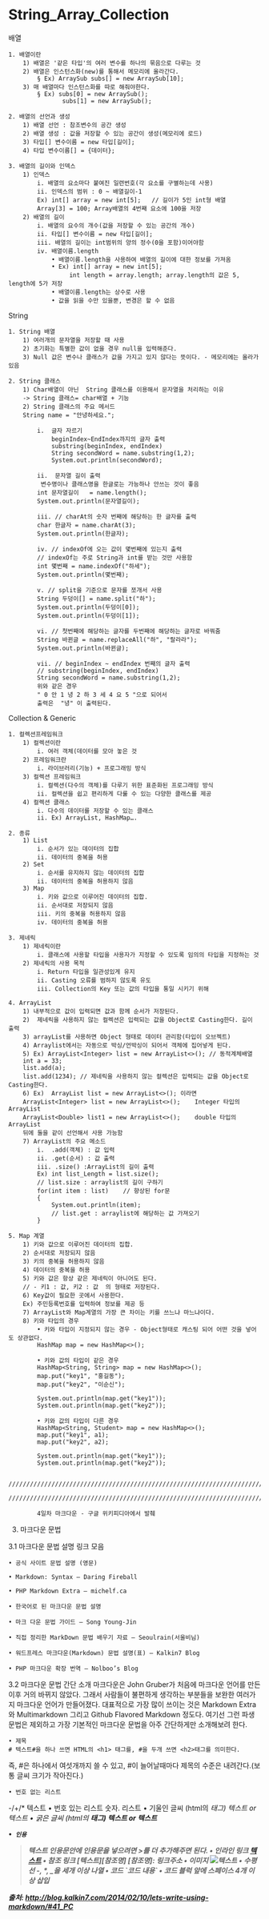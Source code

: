 # String_Array_Collection
배열

	1. 배열이란
		1) 배열은 '같은 타입'의 여러 변수를 하나의 묶음으로 다루는 것
		2) 배열은 인스턴스화(new)를 통해서 메모리에 올라간다.
			§ Ex) ArraySub subs[] = new ArraySub[10];
		3) 매 배열마다 인스턴스화를 따로 해줘야한다.
			§ Ex) subs[0] = new ArraySub();
			       subs[1] = new ArraySub();

	2. 배열의 선언과 생성
		1) 배열 선언 : 참조변수의 공간 생성
		2) 배열 생성 : 값을 저장할 수 있는 공간이 생성(메모리에 로드)
		3) 타입[] 변수이름 = new 타입[길이];
		4) 타입 변수이름[] = {데이터};

	3. 배열의 길이와 인덱스
		1) 인덱스
			i. 배열의 요소마다 붙여진 일련번호(각 요소를 구별하는데 사용)
			ii. 인덱스의 범위 : 0 ~ 배열길이-1
			Ex) int[] array = new int[5];	// 길이가 5인 int형 배열
			Array[3] = 100;	Array배열의 4번째 요소에 100을 저장
		2) 배열의 길이
			i. 배열의 요수의 개수(값을 저장할 수 있는 공간의 개수)
			ii. 타입[] 변수이름 = new 타입[길이];
			iii. 배열의 길이는 int범위의 양의 정수(0을 포함)이어야함
			iv. 배열이름.length
				• 배열이름.length을 사용하여 배열의 길이에 대한 정보를 가져옴
				• Ex) int[] array = new int[5];
				     int length = array.length;	array.length의 값은 5, length에 5가 저장
				• 배열이름.length는 상수로 사용
				• 값을 읽을 수만 있을뿐, 변경은 할 수 없음

String

	1. String 배열
		1) 여러개의 문자열을 저장할 때 사용
		2) 초기화는 특별한 값이 없을 경우 null을 입력해준다.
		3) Null 값은 변수나 클래스가 값을 가지고 있지 않다는 뜻이다. - 메모리에는 올라가 있음

	2. String 클래스
		1) Char배열이 아닌  String 클래스를 이용해서 문자열을 처리하는 이유
		-> String 클래스= char배열 + 기능
		2) String 클래스의 주요 메서드
		String name = "안녕하세요.";

			i.  글자 자르기
				beginIndex~EndIndex까지의 글자 출력
				substring(beginIndex, endIndex)
				String secondWord = name.substring(1,2);
				System.out.println(secondWord);

			ii.  문자열 길이 출력
			 변수명이나 클래스명을 한글로는 가능하나 안쓰는 것이 좋음
			int 문자열길이	= name.length();
			System.out.println(문자열길이);

			iii. // charAt의 숫자 번째에 해당하는 한 글자를 출력
			char 한글자 = name.charAt(3);
			System.out.println(한글자);

			iv. // indexOf에 오는 값이 몇번째에 있는지 출력
			// indexOf는 주로 String과 int를 받는 것만 사용함
			int 몇번째 = name.indexOf("하세");
			System.out.println(몇번째);

			v. // split을 기준으로 문자를 쪼개서 사용
			String 두덩이[] = name.split("하");
			System.out.println(두덩이[0]);
			System.out.println(두덩이[1]);

			vi. // 첫번째에 해당하는 글자를 두번째에 해당하는 글자로 바꿔줌
			String 바뀐글 = name.replaceAll("하", "랄라라");
			System.out.println(바뀐글);

			vii. // beginIndex ~ endIndex 번째의 글자 출력
			// substring(beginIndex, endIndex)
			String secondWord = name.substring(1,2);
			위와 같은 경우
			" 0 안 1 녕 2 하 3 세 4 요 5 "으로 되어서
			출력은  "녕" 이 출력된다.

Collection & Generic

	1. 컬렉션프레임워크
		1) 컬렉션이란
			i. 여러 객체(데이터를 모아 놓은 것
		2) 프레임워크란
			i. 라이브러리(기능) + 프로그래밍 방식
		3) 컬렉션 프레임워크
			i. 컬렉션(다수의 객체)를 다루기 위한 표준화된 프로그래밍 방식
			ii. 컬렉션을 쉽고 편리하게 다룰 수 있는 다양한 클래스를 제공
		4) 컬렉션 클래스
			i. 다수의 데이터를 저장할 수 있는 클래스
			ii. Ex) ArrayList, HashMap….

	2. 종류
		1) List
			i. 순서가 있는 데이터의 집합
			ii. 데이터의 중복을 허용
		2) Set
			i. 순서를 유지하지 않는 데이터의 집합
			ii. 데이터의 중복을 허용하지 않음
		3) Map
			i. 키와 값으로 이루어진 데이터의 집합.
			ii. 순서대로 저장되지 않음
			iii. 키의 중복을 허용하지 않음
			iv. 데이터의 중복을 허용

	3. 제네릭
		1) 제네릭이란
			i. 클래스에 사용할 타입을 사용자가 지정할 수 있도록 임의의 타입을 지정하는 것
		2) 제네릭의 사용 목적
			i. Return 타입을 일관성있게 유지
			ii. Casting 오류를 범하지 않도록 유도
			iii. Collection의 Key 또는 값의 타입을 통일 시키기 위해

	4. ArrayList
		1) 내부적으로 값이 입력되면 값과 함께 순서가 저장된다.
		2)  제네릭을 사용하지 않는 컬렉션은 입력되는 값을 Object로 Casting한다. 길이 출력
		3) arrayList를 사용하면 Object 형태로 데이터 관리함(타입이 오브젝트)
		4) Arraylist에서는 자동으로 박싱/언박싱이 되어서 객체에 집어넣게 된다.
		5) Ex) ArrayList<Integer> list = new ArrayList<>(); // 동적계체배열
		int a = 33;
		list.add(a);
		list.add(1234); // 제네릭을 사용하지 않는 컬렉션은 입력되는 값을 Object로 Casting한다.
		6) Ex)  ArrayList list = new ArrayList<>(); 이라면
		ArrayList<Integer> list = new ArrayList<>();	Integer 타입의 ArrayList
		ArrayList<Double> list1 = new ArrayList<>();	double 타입의 ArrayList
		뒤에 둘을 같이 선언해서 사용 가능함
		7) ArrayList의 주요 메소드
			i.  .add(객체) : 값 입력
			ii. .get(순서) : 값 출력
			iii. .size() :ArrayList의 길이 출력
			Ex) int list_Length = list.size();
			// list.size : arraylist의 길이 구하기
			for(int item : list)	// 향상된 for문
			{
				System.out.println(item);
				// list.get : arraylist에 해당하는 값 가져오기
			}

	5. Map 계열
		1) 키와 값으로 이루어진 데이터의 집합.
		2) 순서대로 저장되지 않음
		3) 키의 중복을 허용하지 않음
		4) 데이터의 중복을 허용
		5) 키와 값은 항상 같은 제네릭이 아니어도 된다.
		// - 키1 : 값, 키2 : 값  의 형태로 저장된다.
		6) Key값이 필요한 곳에서 사용한다.
		Ex) 주민등록번호를 입력하여 정보를 제공 등
		7) ArrayList와 Map계열의 가장 큰 차이는 키를 쓰느냐 마느냐이다.
		8) 키와 타입의 경우
			• 키와 타입이 지정되지 않는 경우 - Object형태로 캐스팅 되어 어떤 것을 넣어도 상관없다.
			HashMap map = new HashMap<>();

			• 키와 값의 타입이 같은 경우
			HashMap<String, String> map = new HashMap<>();
			map.put("key1", "홍길동");
			map.put("key2", "이순신");

			System.out.println(map.get("key1"));
			System.out.println(map.get("key2"));

			• 키와 값의 타입이 다른 경우
			HashMap<String, Student> map = new HashMap<>();
			map.put("key1", a1);
			map.put("key2", a2);

			System.out.println(map.get("key1"));
			System.out.println(map.get("key2"));

			/////////////////////////////////////////////////////////////////////////
			/////////////////////////////////////////////////////////////////////////

			4일차 마크다운 - 구글 위키피디아에서 발췌

3. 마크다운 문법

3.1 마크다운 문법 설명 링크 모음

	• 공식 사이트 문법 설명 (영문)

	• Markdown: Syntax – Daring Fireball

	• PHP Markdown Extra – michelf.ca

	• 한국어로 된 마크다운 문법 설명

	• 마크 다운 문법 가이드 – Song Young-Jin

	• 직접 정리한 MarkDown 문법 배우기 자료 – Seoulrain(서울비님)

	• 워드프레스 마크다운(Markdown) 문법 설명(표) – Kalkin7 Blog

	• PHP 마크다운 확장 번역 – Nolboo’s Blog

3.2 마크다운 문법 간단 소개
마크다운은 John Gruber가 처음에 마크다운 언어를 만든 이후 거의 바뀌지 않았다.
그래서 사람들이 불편하게 생각하는 부분들을 보완한 여러가지 마크다운 언어가 만들어졌다. 대표적으로 가장 많이 쓰이는 것은 Markdown Extra와 Multimarkdown 그리고 Github Flavored Markdown 정도다.
여기선 그런 파생문법은 제외하고 가장 기본적인 마크다운 문법을 아주 간단하게만 소개해보려 한다.

	• 제목
	# 텍스트#을 하나 쓰면 HTML의 <h1> 태그를, #을 두개 쓰면 <h2>태그를 의미한다.
즉, #은 하나에서 여섯개까지 쓸 수 있고, #이 늘어날때마다 제목의 수준은 내려간다.(보통 글씨 크기가 작아진다.)

	• 번호 없는 리스트
-/+/* 텍스트
	• 번호 있는 리스트
숫자. 리스트
	• 기울인 글씨 (html의 <em>태그)
*텍스트* or _텍스트_
	• 굵은 글씨 (html의 <strong>태그)
**텍스트** or __텍스트__

	• 인용
> 텍스트
인용문안에 인용문을 넣으려면 >를 더 추가해주면 된다.
	• 인라인 링크
[텍스트](링크주소)
	• 참조 링크
[텍스트][참조명]
[참조명]: 링크주소
	• 이미지
![텍스트](이미지링크)
	• 수평선
-, *, _을 세개 이상 나열
	• 코드
\`코드 내용\`
	• 코드 블럭
앞에 스페이스 4개 이상 삽입

출처: <http://blog.kalkin7.com/2014/02/10/lets-write-using-markdown/#41_PC>
